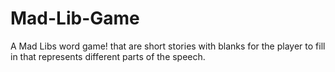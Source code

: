 # Mad-Lib-Game
A Mad Libs word game! that are short stories with blanks for the player to fill in that represents different parts of the speech.
